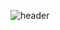 ![header](https://capsule-render.vercel.app/api?type=waving&color=auto&height=210&section=header&text=Hello%20Everyone&fontSize=45)
